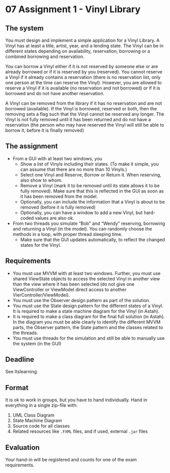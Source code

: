 # 07 Assignment 1 - Vinyl Library

## The system
You must design and implement a simple application for a Vinyl Library. A Vinyl has at least a title,  artist, year, and a lending state. The Vinyl can be in different states depending on availability, reservation, borrowing or a combined borrowing and reservation. 

You can borrow a Vinyl either if it is not reserved by someone else or are already borrowed or if it is reserved by you (reserved). You cannot reserve a Vinyl if it already contains a reservation (there is no reservation list, only one person at the time can reserve the Vinyl). However, you are allowed to reserve a Vinyl if it is available (no reservation and not borrowed) or if it is borrowed and do not have another reservation.

A Vinyl can be removed from the library if it has no reservation and are not borrowed (available). If the Vinyl is borrowed, reserved or both, then the removing sets a flag such that the Vinyl cannot be reserved any longer. The Vinyl is not fully removed until it has been returned and do not have a reservation (the person who may have reserved the Vinyl will still be able to borrow it, before it is finally removed)

## The assignment
 - From a GUI with at least two windows, you 
    - Show a list of Vinyls including their states. (To make it simple, you can assume that there are no more than 10 Vinyls.)
    - Select one Vinyl and Reserve, Borrow or Return it. When reserving, also show to whom. 
    - Remove a Vinyl (mark it to be removed until its state allows it to be fully removed). Make sure that this is reflected in the GUI as soon as it has been removed from the model.
    - Optionally, you can include the information that a Vinyl is about to be removed (before it is fully removed)
    - Optionally, you can have a window to add a new Vinyl, but hard-coded values are also ok.
 - From two threads you simulate “Bob” and “Wendy” reserving, borrowing and returning a Vinyl (in the model). You can randomly choose the methods in a loop, with proper thread sleeping time.
    - Make sure that the GUI updates automatically, to reflect the changed states for the Vinyl.

## Requirements
 - You must use MVVM with at least two windows. Further, you must use shared ViewState objects to access the selected Vinyl in another view than the view where it has been selected (do not give one ViewController or ViewModel direct access to another VierController/ViewModel).
 - You must use the Observer design pattern as part of the solution.
 - You must use the State design pattern for the different states of a Vinyl. It is required to make a state machine diagram for the Vinyl (in Astah).
 - It is required to make a class diagram for the final full solution (in Astah). In the diagram you must be able clearly to identify the different MVVM parts, the Observer pattern, the State pattern and the classes related to the threads.
 - You must use threads for the simulation and still be able to manually use the system (in the GUI)

## Deadline
See Itslearning.

## Format
It is ok to work in groups, but you have to hand individually. Hand in everything in a single zip-file with:

1)	UML Class Diagram 
2)	State Machine Diagram
3)	Source code for all classes
4)	Related resources like `.FXML` files, and if used, external `.jar` files

## Evaluation
Your hand-in will be registered and counts for one of the exam requirements.

